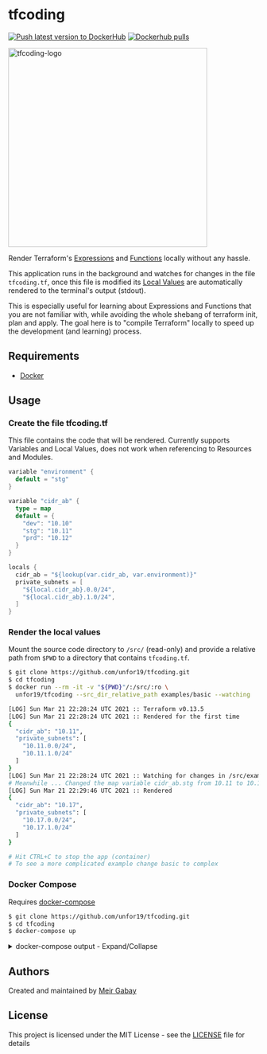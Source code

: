 # tfcoding

[![Push latest version to DockerHub](https://github.com/unfor19/tfcoding/actions/workflows/docker-latest.yml/badge.svg)](https://github.com/unfor19/tfcoding/actions/workflows/docker-latest.yml) [![Dockerhub pulls](https://img.shields.io/docker/pulls/unfor19/tfcoding)](https://hub.docker.com/r/unfor19/tfcoding)

<img alt="tfcoding-logo" src="https://user-images.githubusercontent.com/15122452/111926094-22f28e80-8ab4-11eb-9a72-ca2394d6bb33.png" width="400" />

Render Terraform's [Expressions](https://www.terraform.io/docs/language/expressions/index.html) and [Functions](https://www.terraform.io/docs/language/functions/index.html) locally without any hassle.

This application runs in the background and watches for changes in the file `tfcoding.tf`, once this file is modified its [Local Values](https://www.terraform.io/docs/language/values/locals.html) are automatically rendered to the terminal's output (stdout).

This is especially useful for learning about Expressions and Functions that you are not familiar with, while avoiding the whole shebang of terraform init, plan and apply. The goal here is to "compile Terraform" locally to speed up the development (and learning) process.

## Requirements

- [Docker](https://docs.docker.com/get-docker/)

## Usage

### Create the file tfcoding.tf

This file contains the code that will be rendered. Currently supports Variables and Local Values, does not work when referencing to Resources and Modules.

```go
variable "environment" {
  default = "stg"
}

variable "cidr_ab" {
  type = map
  default = {
    "dev": "10.10"
    "stg": "10.11"
    "prd": "10.12"
  }
}

locals {
  cidr_ab = "${lookup(var.cidr_ab, var.environment)}"
  private_subnets = [
    "${local.cidr_ab}.0.0/24",
    "${local.cidr_ab}.1.0/24",
  ]
}
```

### Render the local values

Mount the source code directory to `/src/` (read-only) and provide a relative path from `$PWD` to a directory that contains `tfcoding.tf`.

```bash
$ git clone https://github.com/unfor19/tfcoding.git
$ cd tfcoding
$ docker run --rm -it -v "${PWD}"/:/src/:ro \
  unfor19/tfcoding --src_dir_relative_path examples/basic --watching

[LOG] Sun Mar 21 22:28:24 UTC 2021 :: Terraform v0.13.5
[LOG] Sun Mar 21 22:28:24 UTC 2021 :: Rendered for the first time
{
  "cidr_ab": "10.11",
  "private_subnets": [
    "10.11.0.0/24",
    "10.11.1.0/24"
  ]
}
[LOG] Sun Mar 21 22:28:24 UTC 2021 :: Watching for changes in /src/examples/basic/tfcoding.tf
# Meanwhile ... Changed the map variable cidr_ab.stg from 10.11 to 10.17
[LOG] Sun Mar 21 22:29:46 UTC 2021 :: Rendered
{
  "cidr_ab": "10.17",
  "private_subnets": [
    "10.17.0.0/24",
    "10.17.1.0/24"
  ]
}

# Hit CTRL+C to stop the app (container)
# To see a more complicated example change basic to complex
```

### Docker Compose

Requires [docker-compose](https://docs.docker.com/compose/install/)

```bash
$ git clone https://github.com/unfor19/tfcoding.git
$ cd tfcoding
$ docker-compose up
```

<details>

<summary>docker-compose output - Expand/Collapse</summary>

```bash
Starting tfcoding ... done
Attaching to tfcoding
tfcoding    | [LOG] Mon Mar 22 00:00:35 UTC 2021 :: Terraform v0.13.5
tfcoding    | [LOG] Mon Mar 22 00:00:35 UTC 2021 :: Rendered for the first time
tfcoding    | {
tfcoding    |   "cidr_ab": "10.11",
tfcoding    |   "private_subnets": [
tfcoding    |     "10.11.0.0/24",
tfcoding    |     "10.11.1.0/24"
tfcoding    |   ]
tfcoding    | }
tfcoding    | [LOG] Mon Mar 22 00:00:36 UTC 2021 :: Watching for changes in /src/examples/basic/tfcoding.tf
# Meanwhile ... Changed the map variable cidr_ab.stg from 10.11 to 10.17
tfcoding    | [LOG] Mon Mar 22 00:00:58 UTC 2021 :: Rendered
tfcoding    | {
tfcoding    |   "cidr_ab": "10.17",
tfcoding    |   "private_subnets": [
tfcoding    |     "10.17.0.0/24",
tfcoding    |     "10.17.1.0/24"
tfcoding    |   ]
tfcoding    | }
```

</details>

## Authors

Created and maintained by [Meir Gabay](https://github.com/unfor19)

## License

This project is licensed under the MIT License - see the [LICENSE](https://github.com/unfor19/tfcoding/blob/master/LICENSE) file for details
